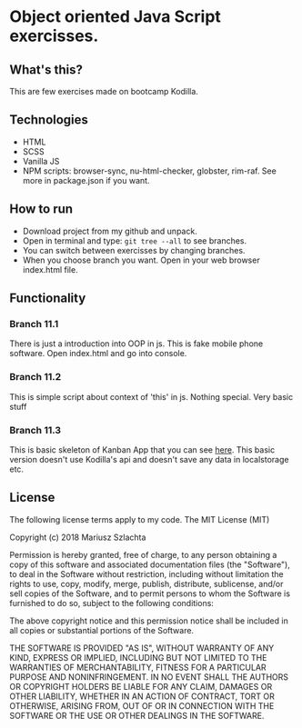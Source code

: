 # Object oriented Java Script exercisses.

## What's this?

This are few exercises made on bootcamp Kodilla.

## Technologies

- HTML
- SCSS
- Vanilla JS
- NPM scripts: browser-sync, nu-html-checker, globster, rim-raf. See more in package.json if you want.

## How to run

- Download project from my github and unpack.
- Open in terminal and type: <code>git tree --all</code> to see branches.
- You can switch between exercisses by changing branches.
- When you choose branch you want. Open in your web browser index.html file.


## Functionality

### Branch 11.1

There is just a introduction into OOP in js. This is fake mobile phone software.
Open index.html and go into console.

### Branch 11.2

This is simple script about context of 'this' in js. Nothing special. Very basic stuff

### Branch 11.3

This is basic skeleton of Kanban App that you can see [here](https://mariuszszlachta.github.io/Kanban-1/).
This basic version doesn't use Kodilla's api and doesn't save any data in localstorage etc.

## License

The following license terms apply to my code.
The MIT License (MIT)

Copyright (c) 2018 Mariusz Szlachta

Permission is hereby granted, free of charge, to any person obtaining a copy of this software and associated documentation files (the "Software"), to deal in the Software without restriction, including without limitation the rights to use, copy, modify, merge, publish, distribute, sublicense, and/or sell copies of the Software, and to permit persons to whom the Software is furnished to do so, subject to the following conditions:

The above copyright notice and this permission notice shall be included in all copies or substantial portions of the Software.

THE SOFTWARE IS PROVIDED "AS IS", WITHOUT WARRANTY OF ANY KIND, EXPRESS OR IMPLIED, INCLUDING BUT NOT LIMITED TO THE WARRANTIES OF MERCHANTABILITY, FITNESS FOR A PARTICULAR PURPOSE AND NONINFRINGEMENT. IN NO EVENT SHALL THE AUTHORS OR COPYRIGHT HOLDERS BE LIABLE FOR ANY CLAIM, DAMAGES OR OTHER LIABILITY, WHETHER IN AN ACTION OF CONTRACT, TORT OR OTHERWISE, ARISING FROM, OUT OF OR IN CONNECTION WITH THE SOFTWARE OR THE USE OR OTHER DEALINGS IN THE SOFTWARE.

